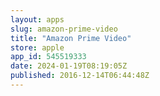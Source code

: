 ```yaml
---
layout: apps
slug: amazon-prime-video
title: "Amazon Prime Video"
store: apple
app_id: 545519333
date: 2024-01-19T08:19:05Z
published: 2016-12-14T06:44:48Z
---
```

